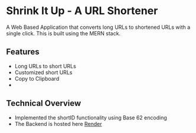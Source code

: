 # Shrink It Up - A URL Shortener
A Web Based Application that converts long URLs to shortened URLs with a single click. This is built using the MERN stack.

## Features
- Long URLs to short URLs
- Customized short URLs
- Copy to Clipboard
- 
## Technical Overview
- Implemented the shortID functionality using Base 62 encoding
- The Backend is hosted here [Render](https://urlshortener-sel0.onrender.com/)
